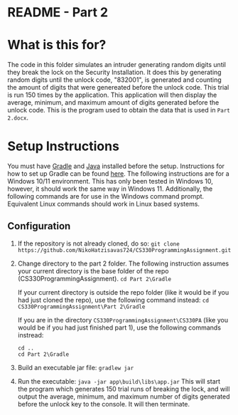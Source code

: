 # README - Part 2 

# What is this for? 
The code in this folder simulates an intruder generating random digits until they break the lock on the Security Installation. It does this by generating random digits until the unlock code, "832001", is generated and counting the amount of digits that were genereated before the unlock code. This trial is run 150 times by the application. This application will then display the average, minimum, and maximum amount of digits generated before the unlock code. This is the program used to obtain the data that is used in `Part 2.docx`. 

# Setup Instructions 
You must have [Gradle](https://gradle.org/) and [Java](https://www.oracle.com/java/technologies/downloads/) installed before the setup. Instructions for how to set up Gradle can be found [here](https://gradle.org/install/). The following instructions are for a Windows 10/11 environment. This has only been tested in Windows 10, however, it should work the same way in Windows 11. Additionally, the following commands are for use in the Windows command prompt. Equivalent Linux commands should work in Linux based systems. 

## Configuration
  1. If the repository is not already cloned, do so: 
    `git clone https://github.com/NikoHatzisavas724/CS330ProgrammingAssignment.git`
  2. Change directory to the part 2 folder. The following instruction assumes your current directory is the base folder of the repo (CS330ProgrammingAssignment).
    `cd Part 2\Gradle`
    
     If your current directory is outside the repo folder (like it would be if you had just cloned the repo), use the following command instead: 
     `cd CS330ProgrammingAssignment\Part 2\Gradle`
     
     If you are in the directory `CS330ProgrammingAssignment\CS330PA` (like you would be if you had just finished part 1), use the following commands instread:
     ```
     cd ..
     cd Part 2\Gradle
     ```
  3. Build an executable jar file: 
    `gradlew jar`
  4. Run the executable:
     `java -jar app\build\libs\app.jar`
     This will start the program which generates 150 trial runs of breaking the lock, and will output the average, minimum, and maximum number of digits generated before the unlock key to the console. It will then terminate. 
